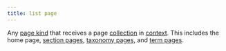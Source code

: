 ```yaml
---
title: list page
---
```


Any [page kind](g) that receives a page [collection](g) in [context](g). This includes the home page, [section pages](g), [taxonomy pages](g), and [term pages](g).
